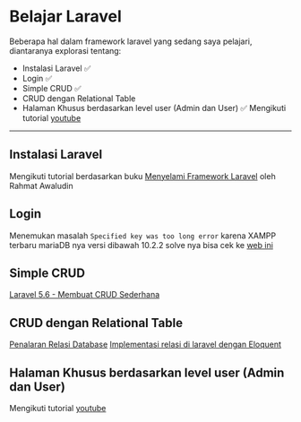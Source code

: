 # Belajar Laravel
Beberapa hal dalam framework laravel yang sedang saya pelajari, diantaranya explorasi tentang:
- Instalasi Laravel ✅
- Login ✅
- Simple CRUD ✅
- CRUD dengan Relational Table 
- Halaman Khusus berdasarkan level user (Admin dan User) ✅
Mengikuti tutorial [youtube](https://www.youtube.com/watch?v=FKEWlsNmkD0&t=4s)

---

## Instalasi Laravel
Mengikuti tutorial berdasarkan buku [Menyelami Framework Laravel](https://leanpub.com/bukularavel) oleh Rahmat Awaludin

## Login
Menemukan masalah `Specified key was too long error` karena XAMPP terbaru mariaDB nya versi dibawah 10.2.2 solve nya bisa cek ke [web ini](https://laravel-news.com/laravel-5-4-key-too-long-error)

## Simple CRUD
[Laravel 5.6 - Membuat CRUD Sederhana](http://indocoder.com/laravel-basic/laravel-5-6-basic-1-membuat-crud-sederhana/)

## CRUD dengan Relational Table
[Penalaran Relasi Database](https://novay.github.io/blog/2014/04/15/penalaran-relasi-database)
[Implementasi relasi di laravel dengan Eloquent](https://novay.github.io/blog/2014/04/16/implementasi-relasi-di-laravel-dengan-eloquent)

## Halaman Khusus berdasarkan level user (Admin dan User)
Mengikuti tutorial [youtube](https://www.youtube.com/watch?v=FKEWlsNmkD0&t=4s)